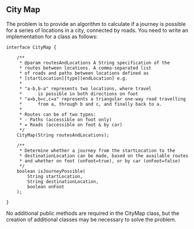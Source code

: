 ## City Map

The problem is to provide an algorithm to calculate if a journey is possible for a series of
locations in a city, connected by roads. You need to write an implementation for a class as
follows:

    interface CityMap {

        /**
         * @param routesAndLocations A String specification of the
         * routes between locations. A comma-separated list
         * of roads and paths between locations defined as
         * [startLocation][type][endLocation] e.g.
         *
         * "a-b,b-a" represents two locations, where travel
         *      is possible in both directions on foot
         * "a=b,b=c,c=a" represents a triangular one-way road travelling
         *      from a, through b and c, and finally back to a.
         *
         * Routes can be of two types:
         * - Paths (accessible on foot only)
         * = Roads (accessible on foot & by car)
         */
        CityMap(String routesAndLocations);

        /**
         * Determine whether a journey from the startLocation to the
         * destinationLocation can be made, based on the available routes
         * and whether on foot (onFoot=true), or by car (onFoot=false)
         */
        boolean isJourneyPossible(
            String startLocation,
            String destinationLocation,
            boolean onFoot
        );

    }

No additional public methods are required in the CityMap class, but the creation of
additional classes may be necessary to solve the problem.

